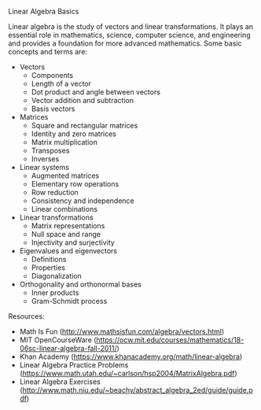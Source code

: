Linear Algebra Basics

Linear algebra is the study of vectors and linear transformations. It plays an essential role in mathematics, science, computer science, and engineering and provides a foundation for more advanced mathematics. Some basic concepts and terms are:

- Vectors
  * Components
  * Length of a vector
  * Dot product and angle between vectors
  * Vector addition and subtraction
  * Basis vectors
- Matrices
  * Square and rectangular matrices
  * Identity and zero matrices
  * Matrix multiplication
  * Transposes
  * Inverses
- Linear systems
  * Augmented matrices
  * Elementary row operations
  * Row reduction
  * Consistency and independence
  * Linear combinations
- Linear transformations
  * Matrix representations
  * Null space and range
  * Injectivity and surjectivity
- Eigenvalues and eigenvectors
  * Definitions
  * Properties
  * Diagonalization
- Orthogonality and orthonormal bases
  * Inner products
  * Gram-Schmidt process

Resources:

- Math Is Fun
(http://www.mathsisfun.com/algebra/vectors.html)
- MIT OpenCourseWare
(https://ocw.mit.edu/courses/mathematics/18-06sc-linear-algebra-fall-2011/)
- Khan Academy
(https://www.khanacademy.org/math/linear-algebra)
- Linear Algebra Practice Problems
(https://www.math.utah.edu/~carlson/hsp2004/MatrixAlgebra.pdf)
- Linear Algebra Exercises
(http://www.math.niu.edu/~beachy/abstract_algebra_2ed/guide/guide.pdf)

